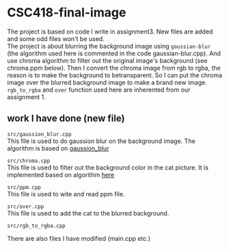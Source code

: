 # CSC418-final-image
The project is based on code I write in assignment3. New files are added and some odd files won't be used.<br>
The project is about blurring the background image using `gaussian-blur` (the algorithm used here is commented in the code gaussian-blur.cpp). And use chroma algorithm 
to filter out the original image's background (see chroma.ppm below). Then I convert the chroma image from rgb to rgba, the reason is to make the background to betransparent.
So I can put the chroma image over the blurred background image to make a brand new image. `rgb_to_rgba` and `over` function used here are inherented from our assignment 1.<br>

## work I have done (new file)
`src/gaussion_blur.cpp`<br>
This file is used to do gaussion blur on the background image. The algorithm is based on [gaussion_blur](http://blog.ivank.net/fastest-gaussian-blur.html)

`src/chroma.cpp` <br>
This file is used to filter out the background color in the cat picture. It is implemented based on algorithm [here](http://gc-films.com/chromakey.html)

`src/ppm.cpp` <br>
This file is used to wite and read ppm file.

`src/over.cpp` <br>
This file is used to add the cat to the blurred background.

`src/rgb_to_rgba.cpp`<br>

There are also files I have modified (main.cpp etc.)
